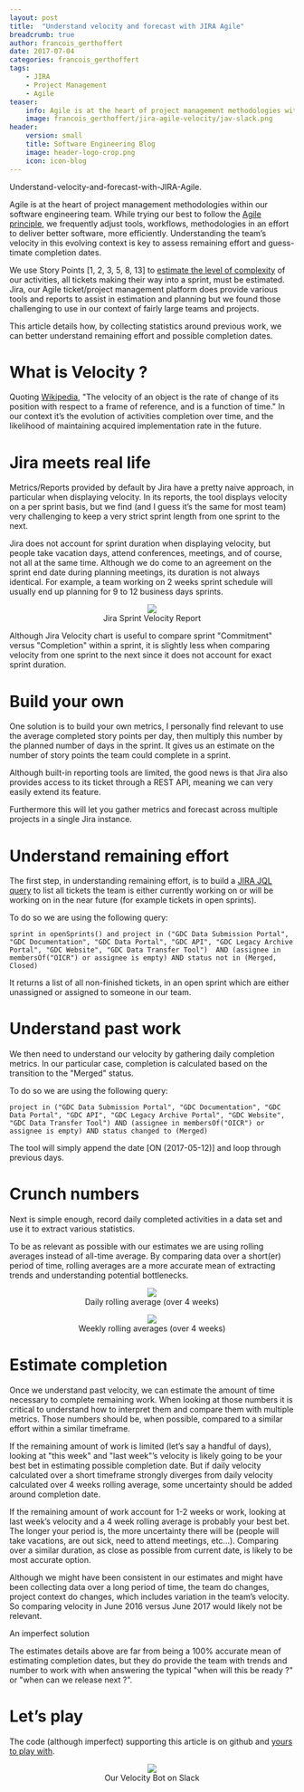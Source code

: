 ```yaml
---
layout: post
title:  "Understand velocity and forecast with JIRA Agile"
breadcrumb: true
author: francois_gerthoffert
date: 2017-07-04
categories: francois_gerthoffert
tags:
    - JIRA
    - Project Management
    - Agile
teaser:
    info: Agile is at the heart of project management methodologies within our software engineering team. While trying our best to follow the Agile principles, we frequently adjust tools, workflows, methodologies in an effort to deliver better software, more efficiently. Understanding the team’s velocity in this evolving context is key to assess remaining effort and guesstimate completion dates.
    image: francois_gerthoffert/jira-agile-velocity/jav-slack.png
header:
    version: small
    title: Software Engineering Blog
    image: header-logo-crop.png
    icon: icon-blog
---
```


Understand-velocity-and-forecast-with-JIRA-Agile.

Agile is at the heart of project management methodologies within our software engineering team. While trying our best to follow the [Agile principle](http://agilemanifesto.org/iso/en/principles.html), we frequently adjust tools, workflows, methodologies in an effort to deliver better software, more efficiently. Understanding the team’s velocity in this evolving context is key to assess remaining effort and guess-timate completion dates.
 
We use Story Points [1, 2, 3, 5, 8, 13] to [estimate the level of complexity](https://www.atlassian.com/agile/estimation) of our activities, all tickets making their way into a sprint, must be estimated. Jira, our Agile ticket/project management platform does provide various tools and reports to assist in estimation and planning but we found those challenging to use in our context of fairly large teams and projects.
 
This article details how, by collecting statistics around previous work, we can better understand remaining effort and possible completion dates.
 
# What is Velocity ?
 
Quoting [Wikipedia](https://en.wikipedia.org/wiki/Velocity), "The velocity of an object is the rate of change of its position with respect to a frame of reference, and is a function of time." In our context it’s the evolution of activities completion over time, and the likelihood of maintaining acquired implementation rate in the future. 
 
# Jira meets real life
 
Metrics/Reports provided by default by Jira have a pretty naive approach, in particular when displaying velocity. In its reports, the tool displays velocity on a per sprint basis, but we find (and I guess it’s the same for most team) very challenging to keep a very strict sprint length from one sprint to the next. 
 
Jira does not account for sprint duration when displaying velocity, but people take vacation days, attend conferences, meetings, and of course, not all at the same time. Although we do come to an agreement on the sprint end date during planning meetings, its duration is not always identical. For example,  a team working on 2 weeks sprint schedule will usually end up planning for 9 to 12 business days sprints. 
 
<center>
  <figure style="width: 70%;">
      <img src="{{site.urlimg}}francois_gerthoffert/jira-agile-velocity/jira-sprint-velocity.png"/>
      <figcaption>Jira Sprint Velocity Report</figcaption>
  </figure>
</center>


Although Jira Velocity chart is useful to compare sprint "Commitment" versus "Completion" within a sprint, it is slightly less when comparing velocity from one sprint to the next since it does not account for exact sprint duration.
 
# Build your own
 
One solution is to build your own metrics, I personally find relevant to use the average completed story points per day, then multiply this number by the planned number of days in the sprint. It gives us an estimate on the number of story points the team could complete in a sprint. 
 
Although built-in reporting tools are limited, the good news is that Jira also provides access to its ticket through a REST API, meaning we can very easily extend its feature.
 
Furthermore this will let you gather metrics and forecast across multiple projects in a single Jira instance.
 
# Understand remaining effort
 
The first step, in understanding remaining effort, is to build a [JIRA JQL query](https://confluence.atlassian.com/jirasoftwarecloud/advanced-searching-764478330.html) to list all tickets the team is either currently working on or will be working on in the near future (for example tickets in open sprints).
 
To do so we are using the following query:

~~~
sprint in openSprints() and project in ("GDC Data Submission Portal", "GDC Documentation", "GDC Data Portal", "GDC API", "GDC Legacy Archive Portal", "GDC Website", "GDC Data Transfer Tool")  AND (assignee in membersOf("OICR") or assignee is empty) AND status not in (Merged, Closed)
~~~

It returns a list of all non-finished tickets, in an open sprint which are either unassigned or assigned to someone in our team.
 
# Understand past work
 
We then need to understand our velocity by gathering daily completion metrics. In our particular case, completion is calculated based on the transition to the "Merged" status.  
 
To do so we are using the following query:

~~~
project in ("GDC Data Submission Portal", "GDC Documentation", "GDC Data Portal", "GDC API", "GDC Legacy Archive Portal", "GDC Website", "GDC Data Transfer Tool") AND (assignee in membersOf("OICR") or assignee is empty) AND status changed to (Merged)
~~~

The tool will simply append the date [ON (2017-05-12)] and loop through previous days.
 
# Crunch numbers
 
Next is simple enough, record daily completed activities in a data set and use it to extract various statistics.
 
To be as relevant as possible with our estimates we are using rolling averages instead of all-time average. By comparing data over a short(er) period of time, rolling averages are a more accurate mean of extracting trends and understanding potential bottlenecks. 
 
<center>
  <figure>
      <img src="{{site.urlimg}}francois_gerthoffert/jira-agile-velocity/daily-velocity.png"/>
      <figcaption>Daily rolling average (over 4 weeks)</figcaption>
  </figure>
</center>

<center>
  <figure>
      <img src="{{site.urlimg}}francois_gerthoffert/jira-agile-velocity/weekly-velocity.png"/>
      <figcaption>Weekly rolling averages (over 4 weeks)</figcaption>
  </figure>
</center>

 
# Estimate completion
 
Once we understand past velocity, we can estimate the amount of time necessary to complete remaining work. When looking at those numbers it is critical to understand how to interpret them and compare them with multiple metrics. Those numbers should be, when possible, compared to a similar effort within a similar timeframe.
 
If the remaining amount of work is limited (let’s say a handful of days), looking at "this week" and "last week"’s velocity is likely going to be your best bet in estimating possible completion date. But if daily velocity calculated over a short timeframe strongly diverges from daily velocity calculated over 4 weeks rolling average, some uncertainty should be added around completion date.
 
If the remaining amount of work account for 1-2 weeks or work, looking at last week’s velocity and a 4 week rolling average is probably your best bet. The longer your period is, the more uncertainty there will be (people will take vacations, are out sick, need to attend meetings, etc...). Comparing over a similar duration, as close as possible from current date, is likely to be most accurate option. 
 
Although we might have been consistent in our estimates and might have been collecting data over a long period of time, the team do changes, project context do changes, which includes variation in the team’s velocity. So comparing velocity in June 2016 versus June 2017 would likely not be relevant.
 
An imperfect solution
 
The estimates details above are far from being a 100% accurate mean of estimating completion dates, but they do provide the team with trends and number to work with when answering the typical "when will this be ready ?" or "when can we release next ?".
 
# Let’s play
 
The code (although imperfect) supporting this article is on github and [yours to play with](https://github.com/Fgerthoffert/jira-agile-velocity).

<center>
  <figure style="width: 70%;">
      <img src="{{site.urlimg}}francois_gerthoffert/jira-agile-velocity/jav-slack.png"/>
      <figcaption>Our Velocity Bot on Slack</figcaption>
  </figure>
</center>

